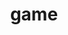 ---
category: 4-letters
denotation: null
name: game
reference_link: https://www.etymonline.com/word/game
root_language: null
root_name: null
title: game
type: free
word_sums:
- respelling: game
  sum: 'Game + '
---